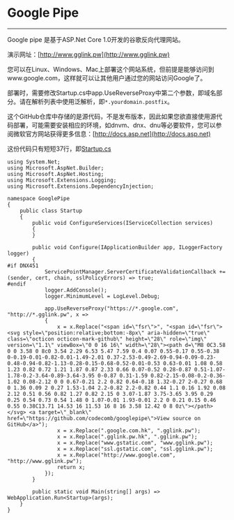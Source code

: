 # Google Pipe

--------------

Google pipe 是基于ASP.Net Core 1.0开发的谷歌反向代理网站。

演示网址：[http://www.gglink.pw](http://www.gglink.pw)

您可以在Linux、Windows、Mac上部署这个网站系统，但前提是能够访问到www.google.com，这样就可以让其他用户通过您的网站访问Google了。

部署时，需要修改Startup.cs中app.UseReverseProxy中第二个参数，即域名部分。请在解析列表中使用泛解析，即`*.yourdomain.postfix`。

这个GitHub仓库中存储的是源代码，不是发布版本，因此如果您欲直接使用源代码部署，可能需要安装相应的环境，如dnvm、dnx、dnu等必要软件，您可以参阅微软官方网站获得更多信息：[http://docs.asp.net](http://docs.asp.net)

这份代码只有短短37行，即[Startup.cs](https://github.com/CodeComb/GooglePipe/blob/master/src/GooglePipe/Startup.cs)

```
using System.Net;
using Microsoft.AspNet.Builder;
using Microsoft.AspNet.Hosting;
using Microsoft.Extensions.Logging;
using Microsoft.Extensions.DependencyInjection;

namespace GooglePipe
{
    public class Startup
    {
        public void ConfigureServices(IServiceCollection services)
        {
        }
        
        public void Configure(IApplicationBuilder app, ILoggerFactory logger)
        {
#if DNX451
            ServicePointManager.ServerCertificateValidationCallback += (sender, cert, chain, sslPolicyErrors) => true;
#endif
            logger.AddConsole();
            logger.MinimumLevel = LogLevel.Debug;
            
            app.UseReverseProxy("https://*.google.com", "http://*.gglink.pw", x => 
            {
                x = x.Replace("<span id=\"fsr\">", "<span id=\"fsr\"><svg style=\"position:relative;bottom:-8px\" aria-hidden=\"true\" class=\"octicon octicon-mark-github\" height=\"28\" role=\"img\" version=\"1.1\" viewBox=\"0 0 16 16\" width=\"28\"><path d=\"M8 0C3.58 0 0 3.58 0 8c0 3.54 2.29 6.53 5.47 7.59 0.4 0.07 0.55-0.17 0.55-0.38 0-0.19-0.01-0.82-0.01-1.49-2.01 0.37-2.53-0.49-2.69-0.94-0.09-0.23-0.48-0.94-0.82-1.13-0.28-0.15-0.68-0.52-0.01-0.53 0.63-0.01 1.08 0.58 1.23 0.82 0.72 1.21 1.87 0.87 2.33 0.66 0.07-0.52 0.28-0.87 0.51-1.07-1.78-0.2-3.64-0.89-3.64-3.95 0-0.87 0.31-1.59 0.82-2.15-0.08-0.2-0.36-1.02 0.08-2.12 0 0 0.67-0.21 2.2 0.82 0.64-0.18 1.32-0.27 2-0.27 0.68 0 1.36 0.09 2 0.27 1.53-1.04 2.2-0.82 2.2-0.82 0.44 1.1 0.16 1.92 0.08 2.12 0.51 0.56 0.82 1.27 0.82 2.15 0 3.07-1.87 3.75-3.65 3.95 0.29 0.25 0.54 0.73 0.54 1.48 0 1.07-0.01 1.93-0.01 2.2 0 0.21 0.15 0.46 0.55 0.38C13.71 14.53 16 11.53 16 8 16 3.58 12.42 0 8 0z\"></path></svg> <a target=\"_blank\" href=\"https://github.com/codecomb/googlepipe\">View source on GitHub</a>");
                x = x.Replace(".google.com.hk", ".gglink.pw");
                x = x.Replace(".gglink.pw.hk", ".gglink.pw");
                x = x.Replace("www.gstatic.com", "www.gglink.pw");
                x = x.Replace("ssl.gstatic.com", "ssl.gglink.pw");
                x = x.Replace("http://www.google.com", "http://www.gglink.pw");
                return x;
            });
        }

        public static void Main(string[] args) => WebApplication.Run<Startup>(args);
    }
}
```
